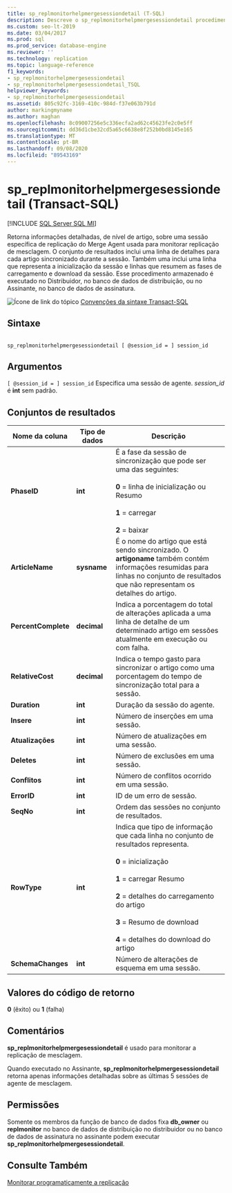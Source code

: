```yaml
---
title: sp_replmonitorhelpmergesessiondetail (T-SQL)
description: Descreve o sp_replmonitorhelpmergesessiondetail procedimento armazenado que retorna informações detalhadas em nível de artigo sobre uma sessão de Agente de Mesclagem de replicação específica.
ms.custom: seo-lt-2019
ms.date: 03/04/2017
ms.prod: sql
ms.prod_service: database-engine
ms.reviewer: ''
ms.technology: replication
ms.topic: language-reference
f1_keywords:
- sp_replmonitorhelpmergesessiondetail
- sp_replmonitorhelpmergesessiondetail_TSQL
helpviewer_keywords:
- sp_replmonitorhelpmergesessiondetail
ms.assetid: 805c92fc-3169-410c-984d-f37e063b791d
author: markingmyname
ms.author: maghan
ms.openlocfilehash: 8c09007256e5c336ecfa2ad62c45623fe2c0e5ff
ms.sourcegitcommit: dd36d1cbe32cd5a65c6638e8f252b0bd8145e165
ms.translationtype: MT
ms.contentlocale: pt-BR
ms.lasthandoff: 09/08/2020
ms.locfileid: "89543169"
---
```

# <a name="sp_replmonitorhelpmergesessiondetail-transact-sql"></a>sp_replmonitorhelpmergesessiondetail (Transact-SQL)
[!INCLUDE [SQL Server SQL MI](../../includes/applies-to-version/sql-asdbmi.md)]

  Retorna informações detalhadas, de nível de artigo, sobre uma sessão específica de replicação do Merge Agent usada para monitorar replicação de mesclagem. O conjunto de resultados inclui uma linha de detalhes para cada artigo sincronizado durante a sessão. Também uma inclui uma linha que representa a inicialização da sessão e linhas que resumem as fases de carregamento e download da sessão. Esse procedimento armazenado é executado no Distribuidor, no banco de dados de distribuição, ou no Assinante, no banco de dados de assinatura.  
  
 ![Ícone de link do tópico](../../database-engine/configure-windows/media/topic-link.gif "Ícone de link do tópico") [Convenções da sintaxe Transact-SQL](../../t-sql/language-elements/transact-sql-syntax-conventions-transact-sql.md)  
  
## <a name="syntax"></a>Sintaxe  
  
```  
  
sp_replmonitorhelpmergesessiondetail [ @session_id = ] session_id  
```  
  
## <a name="arguments"></a>Argumentos  
`[ @session_id = ] session_id` Especifica uma sessão de agente. *session_id* é **int** sem padrão.  
  
## <a name="result-sets"></a>Conjuntos de resultados  
  
|Nome da coluna|Tipo de dados|Descrição|  
|-----------------|---------------|-----------------|  
|**PhaseID**|**int**|É a fase da sessão de sincronização que pode ser uma das seguintes:<br /><br /> **0** = linha de inicialização ou Resumo<br /><br /> **1** = carregar<br /><br /> **2** = baixar|  
|**ArticleName**|**sysname**|É o nome do artigo que está sendo sincronizado. O **artigoname** também contém informações resumidas para linhas no conjunto de resultados que não representam os detalhes do artigo.|  
|**PercentComplete**|**decimal**|Indica a porcentagem do total de alterações aplicada a uma linha de detalhe de um determinado artigo em sessões atualmente em execução ou com falha.|  
|**RelativeCost**|**decimal**|Indica o tempo gasto para sincronizar o artigo como uma porcentagem do tempo de sincronização total para a sessão.|  
|**Duration**|**int**|Duração da sessão do agente.|  
|**Insere**|**int**|Número de inserções em uma sessão.|  
|**Atualizações**|**int**|Número de atualizações em uma sessão.|  
|**Deletes**|**int**|Número de exclusões em uma sessão.|  
|**Conflitos**|**int**|Número de conflitos ocorrido em uma sessão.|  
|**ErrorID**|**int**|ID de um erro de sessão.|  
|**SeqNo**|**int**|Ordem das sessões no conjunto de resultados.|  
|**RowType**|**int**|Indica que tipo de informação que cada linha no conjunto de resultados representa.<br /><br /> **0** = inicialização<br /><br /> **1** = carregar Resumo<br /><br /> **2** = detalhes do carregamento do artigo<br /><br /> **3** = Resumo de download<br /><br /> **4** = detalhes do download do artigo|  
|**SchemaChanges**|**int**|Número de alterações de esquema em uma sessão.|  
  
## <a name="return-code-values"></a>Valores do código de retorno  
 **0** (êxito) ou **1** (falha)  
  
## <a name="remarks"></a>Comentários  
 **sp_replmonitorhelpmergesessiondetail** é usado para monitorar a replicação de mesclagem.  
  
 Quando executado no Assinante, **sp_replmonitorhelpmergesessiondetail** retorna apenas informações detalhadas sobre as últimas 5 sessões de agente de mesclagem.  
  
## <a name="permissions"></a>Permissões  
 Somente os membros da função de banco de dados fixa **db_owner** ou **replmonitor** no banco de dados de distribuição no distribuidor ou no banco de dados de assinatura no assinante podem executar **sp_replmonitorhelpmergesessiondetail**.  
  
## <a name="see-also"></a>Consulte Também  
 [Monitorar programaticamente a replicação](../../relational-databases/replication/monitor/programmatically-monitor-replication.md)  
  
  
